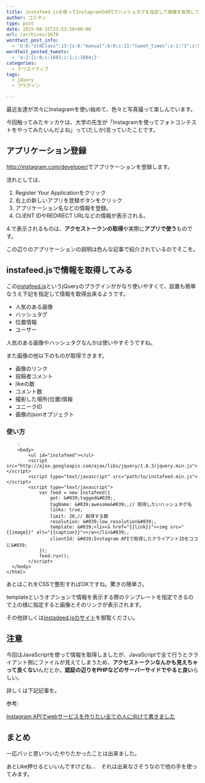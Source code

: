 ```yaml
---
title: instafeed.jsを使ってInstagramのAPIでハッシュタグを指定して画像を取得してみた
author: コニタン
type: post
date: 2015-08-15T23:53:58+00:00
url: /archives/1678
wordtwit_post_info:
  - 'O:8:"stdClass":13:{s:6:"manual";b:0;s:11:"tweet_times";s:1:"1";s:5:"delay";s:2:"15";s:7:"enabled";s:1:"1";s:10:"separation";i:60;s:7:"version";s:3:"3.7";s:14:"tweet_template";b:0;s:6:"status";i:2;s:6:"result";a:0:{}s:13:"tweet_counter";i:3;s:13:"tweet_log_ids";a:2:{i:0;i:1683;i:1;i:1684;}s:9:"hash_tags";a:0:{}s:8:"accounts";a:1:{i:0;s:6:"skd_nw";}}'
wordtwit_posted_tweets:
  - 'a:2:{i:0;i:1683;i:1;i:1684;}'
categories:
  - クリエイティブ
tags:
  - jQuery
  - プラグイン

---
```

最近友達が次々にInstagramを使い始めて、色々と写真撮って楽しんでいます。

今回触ってみたキッカケは、大学の先生が「Instagramを使ってフォトコンテストをやってみたいんだよね」って(たしか)言っていたことです。

## アプリケーション登録

<a href="http://instagram.com/developer/" target="_blank">http://instagram.com/developer/</a>でアプリケーションを登録します。

流れとしては、

  1. Register Your Applicationをクリック
  2. 右上の新しいアプリを登録ボタンをクリック
  3. アプリケーション名などの情報を登録。
  4. CLIENT IDやREDIRECT URLなどの情報が表示される。

4.で表示されるものは、**アクセストークンの取得**や実際に**アプリで使う**ものです。

この辺りのアプリケーションの説明は色んな記事で紹介されているのでそこを。

## instafeed.jsで情報を取得してみる

この<a href="http://instafeedjs.com" target="_blank">instafeed.js</a>というjQueryのプラグインがかなり使いやすくて、設置も簡単なうえ下記を指定して情報を取得出来るようです。

  * 人気のある画像
  * ハッシュタグ
  * 位置情報
  * ユーザー

人気のある画像やハッシュタグなんかは使いやすそうですね。

また画像の他以下のものが取得できます。

  * 画像のリンク
  * 投稿者コメント
  * likeの数
  * コメント数
  * 撮影した場所(位置)情報
  * ユニークID
  * 画像のjsonオブジェクト

### 使い方

    
        :
        <body>
            <ul id="instafeed"></ul>
            <script src="http://ajax.googleapis.com/ajax/libs/jquery/1.8.3/jquery.min.js"></script>
            <script type="text/javascript" src="path/to/instafeed.min.js"></script>
            <script type="text/javascript">
                var feed = new Instafeed({
                    get: &#039;tagged&#039;,
                    tagName: &#039;awesome&#039;,// 取得したいハッシュタグ名
                    links: true,
                    limit: 20,// 取得する数
                    resolution: &#039;low_resolution&#039;,
                    template: &#039;<li><a href="{{link}}"><img src="{{image}}" alt="{{caption}}"></a></li>&#039;,
                    clientId: &#039;Instagram APIで取得したクライアントIDをココに&#039;
                });
                feed.run();
            </script>
      </body>
    </html>
    

あとはこれをCSSで整形すればOKですね。驚きの簡単さ。

templateというオプションで情報を表示する際のテンプレートを指定できるので上の様に指定すると画像とそのリンクが表示されます。

その他詳しくは<a href="http://instafeedjs.com" target="_blank">instadeed.jsのサイト</a>を御覧ください。

## 注意

今回はJavaScriptを使って情報を取得しましたが、JavaScriptで全て行うとクライアント側にファイルが見えてしまうため、**アクセストークンなんかも見えちゃって良くない**んだとか。**認証の辺りをPHPなどのサーバーサイドでやると良い**らしい。
  
詳しくは下記記事を。<aside class="ref"> 参考: 

<a href="http://syncer.jp/instagram-api-matome" target="_blank">Instagram APIでwebサービスを作りたい全ての人に向けて書きました</a>
  
</aside> 

## まとめ

一応パッと思いついたやりたかったことは出来ました。
  
あとLike押せるといいんですけどね…　それは出来なさそうなので他の手を使ってみます。